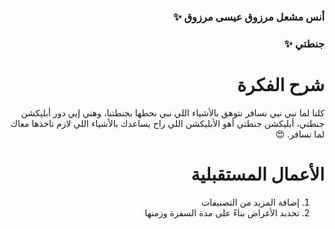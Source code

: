  <div dir="rtl">

### أنس مشعل مرزوق عيسى مرزوق ✨


### جنطتي ✨


# شرح الفكرة
كلنا لما نبي نيي نسافر نتوهق بالأشياء اللي نبي نحطها بجنطتنا، وهني إيي دور أبليكشن جنطتي، أبليكشن جنطتي أهو الأبليكشن اللي راح يساعدك بالأشياء اللي لازم تاخذها معاك لما تسافر. 😍


# الأعمال المستقبلية
1. إضافة المزيد من التصنيفات
2. تحدبد الأغراض بناءً على مدة السفرة وزمنها

</div>
